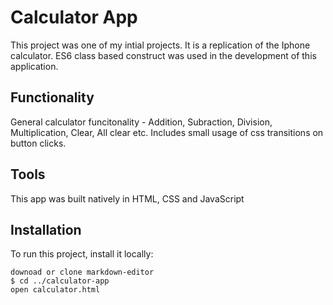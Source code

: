 # Calculator App

This project was one of my intial projects. It is a replication of the Iphone calculator. ES6 class based construct was used in the development of this application.

## Functionality

General calculator funcitonality - Addition, Subraction, Division, Multiplication, Clear, All clear etc. Includes small usage of css transitions on button clicks.

## Tools

This app was built natively in HTML, CSS and JavaScript

## Installation

To run this project, install it locally:

```
downoad or clone markdown-editor
$ cd ../calculator-app
open calculator.html

```

